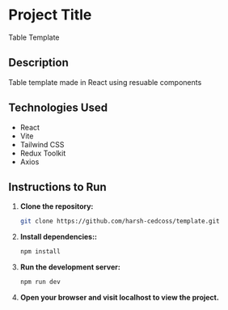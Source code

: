 # Project Title
Table Template

## Description
Table template made in React using resuable components

## Technologies Used

- React
- Vite
- Tailwind CSS
- Redux Toolkit
- Axios

## Instructions to Run

1. **Clone the repository:**

   ```bash
   git clone https://github.com/harsh-cedcoss/template.git

2. **Install dependencies::**

   ```bash
   npm install

3. **Run the development server:**

   ```bash
   npm run dev

4. **Open your browser and visit localhost to view the project.**
